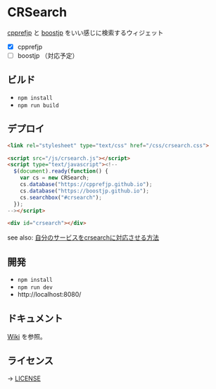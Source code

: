 # CRSearch

[cpprefjp](https://cpprefjp.github.io/) と [boostjp](https://boostjp.github.io/) をいい感じに検索するウィジェット

- [x] cpprefjp
- [ ] boostjp （対応予定）

## ビルド

- `npm install`
- `npm run build`

## デプロイ

```html
<link rel="stylesheet" type="text/css" href="/css/crsearch.css">

<script src="/js/crsearch.js"></script>
<script type="text/javascript"><!--
  $(document).ready(function() {
    var cs = new CRSearch;
    cs.database("https://cpprefjp.github.io");
    cs.database("https://boostjp.github.io");
    cs.searchbox("#crsearch");
  });
--></script>
```

```html
<div id="crsearch"></div>
```

see also: [自分のサービスをcrsearchに対応させる方法](https://github.com/cpprefjp/crsearch/wiki/%E8%87%AA%E5%88%86%E3%81%AE%E3%82%B5%E3%83%BC%E3%83%93%E3%82%B9%E3%82%92crsearch%E3%81%AB%E5%AF%BE%E5%BF%9C%E3%81%95%E3%81%9B%E3%82%8B%E6%96%B9%E6%B3%95)

## 開発

- `npm install`
- `npm run dev`
- http://localhost:8080/

## ドキュメント

[Wiki](https://github.com/cpprefjp/crsearch/wiki) を参照。

## ライセンス

→ [LICENSE](LICENSE)

